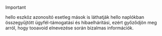 > [!IMPORTANT]
> hello eszköz azonosító esetleg mások is láthatják hello naplókban összegyűjtött ügyfél-támogatási és hibaelhárítási, ezért győződjön meg arról, hogy tooavoid elnevezése során bizalmas információk.
>